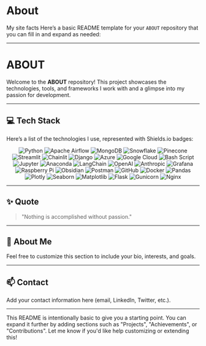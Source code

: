 # About
My site facts
Here’s a basic README template for your `ABOUT` repository that you can fill in and expand as needed:

---

# ABOUT

Welcome to the **ABOUT** repository! This project showcases the technologies, tools, and frameworks I work with and a glimpse into my passion for development.

---

## 💻 Tech Stack

Here’s a list of the technologies I use, represented with Shields.io badges:

<p align="center">
  <img src="https://img.shields.io/badge/Python-3776AB?style=for-the-badge&logo=python&logoColor=white" alt="Python"/>
  <img src="https://img.shields.io/badge/Apache%20Airflow-017CEE?style=for-the-badge&logo=apache-airflow&logoColor=white" alt="Apache Airflow"/>
  <img src="https://img.shields.io/badge/MongoDB-47A248?style=for-the-badge&logo=mongodb&logoColor=white" alt="MongoDB"/>
  <img src="https://img.shields.io/badge/Snowflake-29B5E8?style=for-the-badge&logo=snowflake&logoColor=white" alt="Snowflake"/>
  <img src="https://img.shields.io/badge/Pinecone-019267?style=for-the-badge&logo=pinecone&logoColor=white" alt="Pinecone"/>
  <img src="https://img.shields.io/badge/Streamlit-FF4B4B?style=for-the-badge&logo=streamlit&logoColor=white" alt="Streamlit"/>
  <img src="https://img.shields.io/badge/Chainlit-7E57C2?style=for-the-badge&logo=&logoColor=white" alt="Chainlit"/>
  <img src="https://img.shields.io/badge/Django-092E20?style=for-the-badge&logo=django&logoColor=white" alt="Django"/>
  <img src="https://img.shields.io/badge/Azure-0078D4?style=for-the-badge&logo=microsoft-azure&logoColor=white" alt="Azure"/>
  <img src="https://img.shields.io/badge/Google%20Cloud-4285F4?style=for-the-badge&logo=google-cloud&logoColor=white" alt="Google Cloud"/>
  <img src="https://img.shields.io/badge/Bash-4EAA25?style=for-the-badge&logo=gnu-bash&logoColor=white" alt="Bash Script"/>
  <img src="https://img.shields.io/badge/Jupyter-F37626?style=for-the-badge&logo=jupyter&logoColor=white" alt="Jupyter"/>
  <img src="https://img.shields.io/badge/Anaconda-44A833?style=for-the-badge&logo=anaconda&logoColor=white" alt="Anaconda"/>
  <img src="https://img.shields.io/badge/LangChain-2DABB6?style=for-the-badge&logo=&logoColor=white" alt="LangChain"/>
  <img src="https://img.shields.io/badge/OpenAI-412991?style=for-the-badge&logo=openai&logoColor=white" alt="OpenAI"/>
  <img src="https://img.shields.io/badge/Anthropic-FF6600?style=for-the-badge&logo=&logoColor=white" alt="Anthropic"/>
  <img src="https://img.shields.io/badge/Grafana-F46800?style=for-the-badge&logo=grafana&logoColor=white" alt="Grafana"/>
  <img src="https://img.shields.io/badge/Raspberry%20Pi-A22846?style=for-the-badge&logo=raspberry-pi&logoColor=white" alt="Raspberry Pi"/>
  <img src="https://img.shields.io/badge/Obsidian-483699?style=for-the-badge&logo=obsidian&logoColor=white" alt="Obsidian"/>
  <img src="https://img.shields.io/badge/Postman-FF6C37?style=for-the-badge&logo=postman&logoColor=white" alt="Postman"/>
  <img src="https://img.shields.io/badge/GitHub-181717?style=for-the-badge&logo=github&logoColor=white" alt="GitHub"/>
  <img src="https://img.shields.io/badge/Docker-2496ED?style=for-the-badge&logo=docker&logoColor=white" alt="Docker"/>
  <img src="https://img.shields.io/badge/Pandas-150458?style=for-the-badge&logo=pandas&logoColor=white" alt="Pandas"/>
  <img src="https://img.shields.io/badge/Plotly-3F4F75?style=for-the-badge&logo=plotly&logoColor=white" alt="Plotly"/>
  <img src="https://img.shields.io/badge/Seaborn-336791?style=for-the-badge&logo=&logoColor=white" alt="Seaborn"/>
  <img src="https://img.shields.io/badge/Matplotlib-3776AB?style=for-the-badge&logo=&logoColor=white" alt="Matplotlib"/>
  <img src="https://img.shields.io/badge/Flask-000000?style=for-the-badge&logo=flask&logoColor=white" alt="Flask"/>
  <img src="https://img.shields.io/badge/Gunicorn-499848?style=for-the-badge&logo=gunicorn&logoColor=white" alt="Gunicorn"/>
  <img src="https://img.shields.io/badge/Nginx-009639?style=for-the-badge&logo=nginx&logoColor=white" alt="Nginx"/>
</p>

---

## ✨ Quote

> "Nothing is accomplished without passion."

---

## 🌟 About Me
Feel free to customize this section to include your bio, interests, and goals.

---

## 📫 Contact
Add your contact information here (email, LinkedIn, Twitter, etc.).

---

This README is intentionally basic to give you a starting point. You can expand it further by adding sections such as "Projects", "Achievements", or "Contributions". Let me know if you'd like help customizing or extending this!
